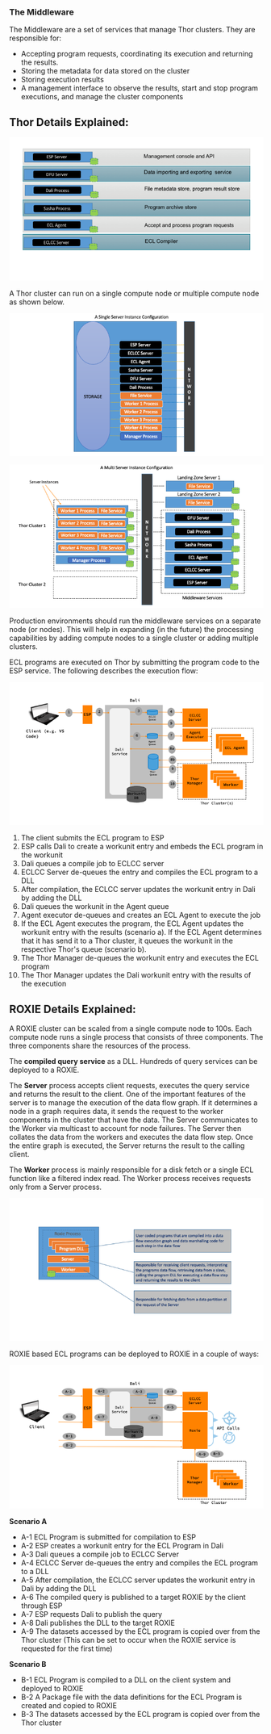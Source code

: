 ### The Middleware

The Middleware are a set of services that manage Thor clusters. They are responsible for: 

* Accepting program requests, coordinating its execution and returning the results.
* Storing the metadata for data stored on the cluster
* Storing execution results
* A management interface to observe the results, start and stop program executions, and manage the cluster components

## Thor Details Explained:

![](./Images/middleware.png)

A Thor cluster can run on a single compute node or multiple compute node as shown below. 


![](./Images/thor-single-server.png)

![](./Images/thor-multi-server.png)

Production environments should run the middleware services on a separate node (or nodes). This will help in expanding (in the future) the processing capabilities by adding compute nodes to a single cluster or adding multiple clusters. 

ECL programs are executed on Thor by submitting the program code to the ESP service. The following describes the execution flow:

![](./Images/program-execution-thor.png)

1. The client submits the ECL program to ESP
2. ESP calls Dali to create a workunit entry and embeds the ECL program in the workunit
3. Dali queues a compile job to ECLCC server
4. ECLCC Server de-queues the entry and compiles the ECL program to a DLL
5. After compilation, the ECLCC server updates the workunit entry in Dali by adding the DLL
6. Dali queues the workunit in the Agent queue
7. Agent executor de-queues and creates an ECL Agent to execute the job  
8. If the ECL Agent executes the program, the ECL Agent updates the workunit entry with the results (scenario a). If the ECL Agent determines that it has send it to a Thor cluster, it queues the workunit in the respective Thor's queue (scenario b).
9. The Thor Manager de-queues the workunit entry and executes the ECL program
10. The Thor Manager updates the Dali workunit entry with the results of the execution


## ROXIE Details Explained:

A ROXIE cluster can be scaled from a single compute node to 100s. Each compute node runs a single process that consists of three components. The three components share the resources of the process.

The **compiled query service** as a DLL. Hundreds of query services can be deployed to a ROXIE.

The **Server** process accepts client requests, executes the query service and returns the result to the client. One of the important features of the server is to manage the execution of the data flow graph. If it determines a node in a graph requires data, it sends the request to the worker components in the cluster that have the data. The Server communicates to the Worker via multicast to account for node failures. The Server then collates the data from the workers and executes the data flow step. Once the entire graph is executed, the Server returns the result to the calling client.

The **Worker** process is mainly responsible for a disk fetch or a single ECL function like a filtered index read. The Worker process receives requests only from a Server process.

![](./Images/roxie-components.png)



ROXIE based ECL programs can be deployed to ROXIE in a couple of ways:

![](./Images/program-execution-roxie.png)


**Scenario A**

* A-1 ECL Program is submitted for compilation to ESP
* A-2 ESP creates a workunit entry for the ECL Program in Dali
* A-3 Dali queues a compile job to ECLCC Server
* A-4 ECLCC Server de-queues the entry and compiles the ECL program to a DLL
* A-5 After compilation, the ECLCC server updates the workunit entry in Dali by adding the DLL
* A-6 The compiled query is published to a target ROXIE by the client through ESP
* A-7 ESP requests Dali to publish the query
* A-8 Dali publishes the DLL to the target ROXIE
* A-9 The datasets accessed by the ECL program is copied over from the Thor cluster (This can be set to occur when the ROXIE service is requested for the first time)


**Scenario B**

* B-1 ECL Program is compiled to a DLL on the client system and deployed to ROXIE
* B-2 A Package file with the data definitions for the ECL Program is created and copied to ROXIE
* B-3 The datasets accessed by the ECL program is copied over from the Thor cluster 

